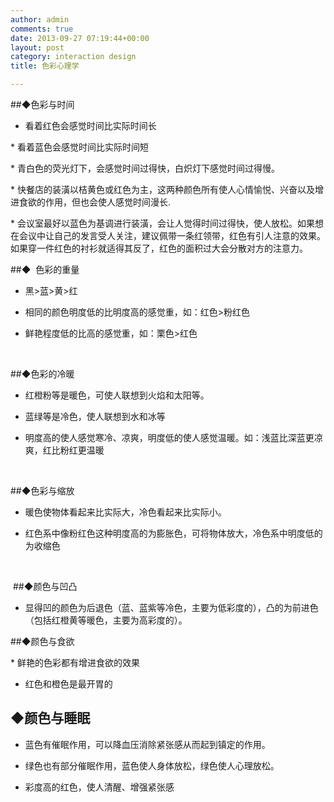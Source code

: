```yaml
---
author: admin
comments: true
date: 2013-09-27 07:19:44+00:00
layout: post
category: interaction design
title: 色彩心理学

---
```





##◆色彩与时间




* 看着红色会感觉时间比实际时间长





* 看着蓝色会感觉时间比实际时间短


* 青白色的荧光灯下，会感觉时间过得快，白炽灯下感觉时间过得慢。



* 快餐店的装潢以桔黄色或红色为主，这两种颜色所有使人心情愉悦、兴奋以及增进食欲的作用，但也会使人感觉时间漫长.



* 会议室最好以蓝色为基调进行装潢，会让人觉得时间过得快，使人放松。如果想在会议中让自己的发言受人关注，建议佩带一条红领带，红色有引人注意的效果。如果穿一件红色的衬衫就适得其反了，红色的面积过大会分散对方的注意力。


##◆  色彩的重量




* 黑>蓝>黄>红




* 相同的颜色明度低的比明度高的感觉重，如：红色>粉红色




* 鲜艳程度低的比高的感觉重，如：栗色>红色




 




##◆色彩的冷暖




* 红橙粉等是暖色，可使人联想到火焰和太阳等。




* 蓝绿等是冷色，使人联想到水和冰等




* 明度高的使人感觉寒冷、凉爽，明度低的使人感觉温暖。如：浅蓝比深蓝更凉爽，红比粉红更温暖




 




##◆色彩与缩放




* 暖色使物体看起来比实际大，冷色看起来比实际小。




* 红色系中像粉红色这种明度高的为膨胀色，可将物体放大，冷色系中明度低的为收缩色




 




 ##◆颜色与凹凸




* 显得凹的颜色为后退色（蓝、蓝紫等冷色，主要为低彩度的），凸的为前进色（包括红橙黄等暖色，主要为高彩度的）。


##◆颜色与食欲



* 鲜艳的色彩都有增进食欲的效果


* 红色和橙色是最开胃的


## ◆颜色与睡眠




* 蓝色有催眠作用，可以降血压消除紧张感从而起到镇定的作用。




* 绿色也有部分催眠作用，蓝色使人身体放松，绿色使人心理放松。




* 彩度高的红色，使人清醒、增强紧张感




 




 





